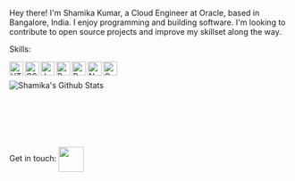 Hey there! I'm Shamika Kumar, a Cloud Engineer at Oracle, based in Bangalore, India. I enjoy programming and building software. I'm looking to contribute to open source projects and improve my skillset along the way.

Skills:

<img align="left" alt="HTML" height="25" src="https://cdn.iconscout.com/icon/free/png-256/html-2752158-2284975.png"/>
<img align="left" alt="CSS" height="25" src="https://cdn.iconscout.com/icon/free/png-128/css-131-722685.png"/>
<img align="left" alt="Javascript" height="25" src="https://cdn.iconscout.com/icon/free/png-128/javascript-2038874-1720087.png"/>
<img align="left" alt="Bootstrap" height="25" src="https://cdn.iconscout.com/icon/free/png-128/bootstrap-226077.png"/>
<img align="left" alt="React.js" height="25" src="https://cdn.iconscout.com/icon/free/png-128/react-3-1175109.png"/>
<img align="left" alt="Node.js" height="25" src="https://cdn.iconscout.com/icon/free/png-128/node-js-1174925.png"/>
<img align="left" alt="Oracle Cloud" height="25" src="https://icon2.cleanpng.com/20180417/ikw/kisspng-cloud-computing-oracle-database-oracle-cloud-oracl-cloud-computing-5ad641f4bf3e40.5830373415239910287833.jpg"/>

<br />
<br />
<img align="left" alt="Shamika's Github Stats" src="https://github-readme-stats.vercel.app/api?username=shamikakumar&hide=stars,issues&show_icons=true" />
<br />
<br />
<br />
<br />
<br />
<br />
<br />
Get in touch:
<a href="https://www.linkedin.com/in/shamikakumar"> <img width="45px" align="center" src="https://cdn.iconscout.com/icon/free/png-256/linkedin-47-189764.png"> </a>
